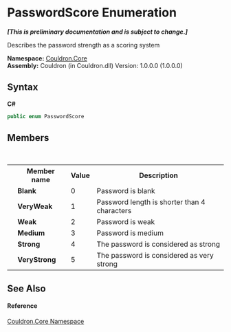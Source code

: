 # PasswordScore Enumeration
 _**\[This is preliminary documentation and is subject to change.\]**_

Describes the password strength as a scoring system

**Namespace:**&nbsp;<a href="N_Couldron_Core">Couldron.Core</a><br />**Assembly:**&nbsp;Couldron (in Couldron.dll) Version: 1.0.0.0 (1.0.0.0)

## Syntax

**C#**<br />
``` C#
public enum PasswordScore
```


## Members
&nbsp;<table><tr><th></th><th>Member name</th><th>Value</th><th>Description</th></tr><tr><td /><td target="F:Couldron.Core.PasswordScore.Blank">**Blank**</td><td>0</td><td>Password is blank</td></tr><tr><td /><td target="F:Couldron.Core.PasswordScore.VeryWeak">**VeryWeak**</td><td>1</td><td>Password length is shorter than 4 characters</td></tr><tr><td /><td target="F:Couldron.Core.PasswordScore.Weak">**Weak**</td><td>2</td><td>Password is weak</td></tr><tr><td /><td target="F:Couldron.Core.PasswordScore.Medium">**Medium**</td><td>3</td><td>Password is medium</td></tr><tr><td /><td target="F:Couldron.Core.PasswordScore.Strong">**Strong**</td><td>4</td><td>The password is considered as strong</td></tr><tr><td /><td target="F:Couldron.Core.PasswordScore.VeryStrong">**VeryStrong**</td><td>5</td><td>The password is considered as very strong</td></tr></table>

## See Also


#### Reference
<a href="N_Couldron_Core">Couldron.Core Namespace</a><br />